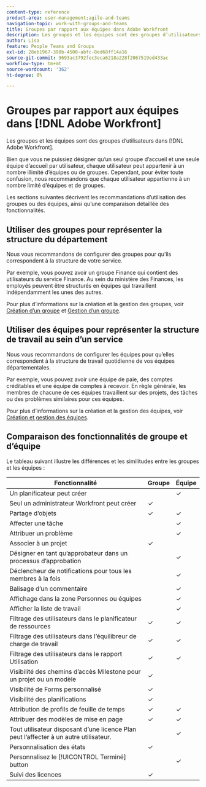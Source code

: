 ```yaml
---
content-type: reference
product-area: user-management;agile-and-teams
navigation-topic: work-with-groups-and-teams
title: Groupes par rapport aux équipes dans Adobe Workfront
description: Les groupes et les équipes sont des groupes d’utilisateurs dans Adobe Workfront.
author: Lisa
feature: People Teams and Groups
exl-id: 28eb1967-390b-4500-abfc-8ed68ff14a16
source-git-commit: 9693ac3792fec3eca6218a228f2067519ed433ac
workflow-type: tm+mt
source-wordcount: '362'
ht-degree: 0%

---
```


# Groupes par rapport aux équipes dans [!DNL Adobe Workfront]

Les groupes et les équipes sont des groupes d’utilisateurs dans [!DNL Adobe Workfront].

Bien que vous ne puissiez désigner qu’un seul groupe d’accueil et une seule équipe d’accueil par utilisateur, chaque utilisateur peut appartenir à un nombre illimité d’équipes ou de groupes. Cependant, pour éviter toute confusion, nous recommandons que chaque utilisateur appartienne à un nombre limité d’équipes et de groupes.

Les sections suivantes décrivent les recommandations d’utilisation des groupes ou des équipes, ainsi qu’une comparaison détaillée des fonctionnalités.

## Utiliser des groupes pour représenter la structure du département

Nous vous recommandons de configurer des groupes pour qu’ils correspondent à la structure de votre service.

Par exemple, vous pouvez avoir un groupe Finance qui contient des utilisateurs du service Finance. Au sein du ministère des Finances, les employés peuvent être structurés en équipes qui travaillent indépendamment les unes des autres.

Pour plus d’informations sur la création et la gestion des groupes, voir [Création d’un groupe](../../administration-and-setup/manage-groups/create-and-manage-groups/create-a-group.md) et [Gestion d’un groupe](../../administration-and-setup/manage-groups/create-and-manage-groups/manage-a-group.md).

## Utiliser des équipes pour représenter la structure de travail au sein d’un service

Nous vous recommandons de configurer les équipes pour qu’elles correspondent à la structure de travail quotidienne de vos équipes départementales.

Par exemple, vous pouvez avoir une équipe de paie, des comptes créditables et une équipe de comptes à recevoir. En règle générale, les membres de chacune de ces équipes travaillent sur des projets, des tâches ou des problèmes similaires pour ces équipes.

Pour plus d’informations sur la création et la gestion des équipes, voir [Création et gestion des équipes](../../people-teams-and-groups/create-and-manage-teams/create-and-mange-teams.md).

## Comparaison des fonctionnalités de groupe et d’équipe

Le tableau suivant illustre les différences et les similitudes entre les groupes et les équipes :

| **Fonctionnalité** | **Groupe** | **Équipe** |
|---|---|---|
| Un planificateur peut créer |  | ✓ |
| Seul un administrateur Workfront peut créer | ✓ |  |
| Partage d’objets | ✓ | ✓ |
| Affecter une tâche |  | ✓ |
| Attribuer un problème |  | ✓ |
| Associer à un projet | ✓ |  |
| Désigner en tant qu’approbateur dans un processus d’approbation |  | ✓ |
| Déclencheur de notifications pour tous les membres à la fois |  | ✓ |
| Balisage d’un commentaire |  | ✓ |
| Affichage dans la zone Personnes ou équipes |  | ✓ |
| Afficher la liste de travail |  | ✓ |
| Filtrage des utilisateurs dans le planificateur de ressources | ✓ | ✓ |
| Filtrage des utilisateurs dans l’équilibreur de charge de travail | ✓ | ✓ |
| Filtrage des utilisateurs dans le rapport Utilisation | ✓ | ✓ |
| Visibilité des chemins d’accès Milestone pour un projet ou un modèle | ✓ |  |
| Visibilité de Forms personnalisé | ✓ |  |
| Visibilité des planifications | ✓ |  |
| Attribution de profils de feuille de temps | ✓ | ✓ |
| Attribuer des modèles de mise en page | ✓ | ✓ |
| Tout utilisateur disposant d’une licence Plan peut l’affecter à un autre utilisateur. |  | ✓ |
| Personnalisation des états | ✓ |  |
| Personnalisez le [!UICONTROL Terminé] button |  | ✓ |
| Suivi des licences | ✓ |  |
